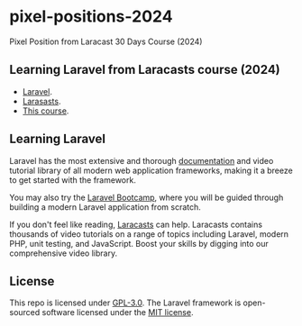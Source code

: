 # pixel-positions-2024
Pixel Position from Laracast 30 Days Course (2024)

## Learning Laravel from Laracasts course (2024)
- [Laravel](https://laravel.com).
- [Larasasts](https://laracasts.com).
- [This course](https://laracasts.com/series/30-days-to-learn-laravel-11).

## Learning Laravel
Laravel has the most extensive and thorough [documentation](https://laravel.com/docs) and video tutorial library of all modern web application frameworks, making it a breeze to get started with the framework.

You may also try the [Laravel Bootcamp](https://bootcamp.laravel.com), where you will be guided through building a modern Laravel application from scratch.

If you don't feel like reading, [Laracasts](https://laracasts.com) can help. Laracasts contains thousands of video tutorials on a range of topics including Laravel, modern PHP, unit testing, and JavaScript. Boost your skills by digging into our comprehensive video library.

## License
This repo is licensed under [GPL-3.0](./LICENSE).
The Laravel framework is open-sourced software licensed under the [MIT license](https://opensource.org/licenses/MIT).
